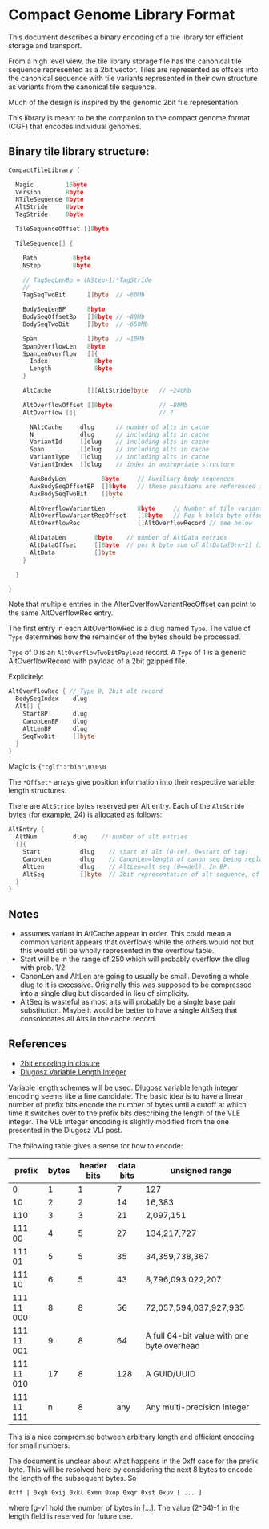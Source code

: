 Compact Genome Library Format
===

This document describes a binary encoding of a tile library
for efficient storage and transport.

From a high level view, the tile library storage file has
the canonical tile sequence represented as a 2bit vector.
Tiles are represented as offsets into the canonical sequence
with tile variants represented in their own structure
as variants from the canonical tile sequence.

Much of the design is inspired by the genomic 2bit
file representation.

This library is meant to be the companion to the compact
genome format (CGF) that encodes individual genomes.


Binary tile library structure:
----


```go
CompactTileLibrary {

  Magic         16byte
  Version       8byte
  NTileSequence 8byte
  AltStride     8byte
  TagStride     8byte

  TileSequenceOffset []8byte

  TileSequence[] {

    Path          8byte
    NStep         8byte

    // TagSeqLenBp = (NStep-1)*TagStride
    //
    TagSeqTwoBit      []byte  // ~60Mb

    BodySeqLenBP      8byte
    BodySeqOffsetBp   []8byte // ~80Mb
    BodySeqTwoBit     []byte  // ~650Mb

    Span              []byte  // ~10Mb
    SpanOverflowLen   8byte
    SpanLenOverflow   []{
      Index             8byte
      Length            8byte
    }

    AltCache          [][AltStride]byte   // ~240Mb

    AltOverflowOffset []8byte             // ~80Mb
    AltOverflow []{                       // ?

      NAltCache     dlug      // number of alts in cache
      N             dlug      // including alts in cache
      VariantId     []dlug    // including alts in cache
      Span          []dlug    // including alts in cache
      VariantType   []dlug    // including alts in cache
      VariantIndex  []dlug    // index in appropriate structure

      AuxBodyLen          8byte     // Auxiliary body sequences
      AuxBodySeqOffsetBP  []8byte   // these positions are referenced in AltOverflowRec
      AuxBodySeqTwoBit    []byte

      AltOverflowVariantLen         8byte     // Number of tile variants in the AltOverflow position
      AltOverflowVariantRecOffset   []8byte   // Pos k holds byte offset of tile variant (k+1) in AltOverflowRec
      AltOverflowRec                []AltOverflowRecord // see below

      AltDataLen        8byte    // number of AltData entries
      AltDataOffset     []8byte  // pos k byte sum of AltData[0:k+1] (i.e. AltDataOffset[0] == len(AltData[0]))
      AltData           []byte
    }

  }

}
```

Note that multiple entries in the AlterOverlfowVariantRecOffset can point to the same AltOverflowRec entry.

The first entry in each AltOverflowRec is a dlug named `Type`. The value of `Type` determines how
the remainder of the bytes should be processed.

`Type` of 0 is an `AltOverflowTwoBitPayload` record.  A `Type` of 1 is a generic AltOverflowRecord with
payload of a 2bit gzipped file.

Explicitely:

```go
AltOverflowRec { // Type 0, 2bit alt record
  BodySeqIndex    dlug
  Alt[] {
    StartBP       dlug
    CanonLenBP    dlug
    AltLenBP      dlug
    SeqTwoBit     []byte
  }
}
```

Magic is `{"cglf":"bin"\0\0\0`

The `*Offset*` arrays give position information into their respective variable
length structures.


There are `AltStride` bytes reserved per Alt entry.  Each of the `AltStride` bytes
(for example, 24) is allocated as follows:

```go
AltEntry {
  AltNum          dlug    // number of alt entries
  []{
    Start           dlug    // start of alt (0-ref, 0=start of tag)
    CanonLen        dlug    // CanonLen=length of canon seq being replaced (0==ins). In BP.
    AltLen          dlug    // AltLen=alt seq (0==del). In BP.
    AltSeq          []byte  // 2bit representation of alt sequence, of len AltLen
  }
}
```

Notes
---

  * assumes variant in AtlCache appear in order.  This could mean a common variant appears that overflows while
    the others would not but this would still be wholly represented in the overflow table.
  * Start will be in the range of 250 which will probably overflow the dlug with prob. 1/2
  * CanonLen and AltLen are going to usually be small.  Devoting a whole dlug to it is excessive.
    Originally this was supposed to be compressed into a single dlug but discarded in lieu of simplicity.
  * AltSeq is wasteful as most alts will probably be a single base pair substitution.  Maybe it would
    be better to have a single AltSeq that consolodates all Alts in the cache record.

References
---


  - [2bit encoding in closure](http://eigenhombre.com/2013/07/06/a-two-bit-decoder/)
  - [Dlugosz Variable Length Integer](http://www.dlugosz.com/ZIP2/VLI.html)

Variable length schemes will be used.  Dlugosz variable length
integer encoding seems like a fine candidate.  The basic idea
is to have a linear number of prefix bits encode the number of
bytes until a cutoff at which time it switches over to the prefix
bits describing the length of the VLE integer.  The VLE integer encoding
is slightly modified from the one presented in the Dlugosz VLI post.

The following table gives a sense for how to encode:

| prefix | bytes | header bits | data bits | unsigned range |
|---|---|---|---|---|
| 0 | 1 | 1 | 7 | 127 |
| 10 | 2 | 2 | 14 | 16,383 |
| 110 | 3 | 3 | 21 | 2,097,151 |
| 111 00 | 4 | 5 | 27 | 134,217,727 |
| 111 01 | 5 | 5 | 35 | 34,359,738,367 |
| 111 10 | 6 | 5 | 43 | 8,796,093,022,207 |
| 111 11 000 | 8 | 8 | 56 | 72,057,594,037,927,935 |
| 111 11 001 |  9 | 8 | 64 | A full 64-bit value with one byte overhead |
| 111 11 010 | 17 | 8 | 128 | A GUID/UUID |
| 111 11 111 |  n | 8 | any | Any multi-precision integer |

This is a nice compromise between arbitrary length and efficient encoding
for small numbers.

The document is unclear about what happens in the 0xff case for the prefix byte.
This will be resolved here by considering the next 8 bytes to encode the length
of the subsequent bytes.  So

    0xff | 0xgh 0xij 0xkl 0xmn 0xop 0xqr 0xst 0xuv [ ... ]

where [g-v] hold the number of bytes in [...].  The value (2^64)-1 in the length
field is reserved for future use.




